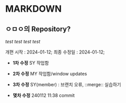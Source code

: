 # MARKDOWN

## ㅇㅁㅇ의 Repository?

_test test_
_test test_

개편 시작 : 2024-01-12;
최종 수정일 : 2024-01-12;

- **1차 수정** SY 작업함
- **2차 수정** MY 작업함/window updates
- **3차 수정** SY(member) : 브랜치 오류, ::merge:: 실습하기

- **몇차 수정** 240112 11:38 commit
